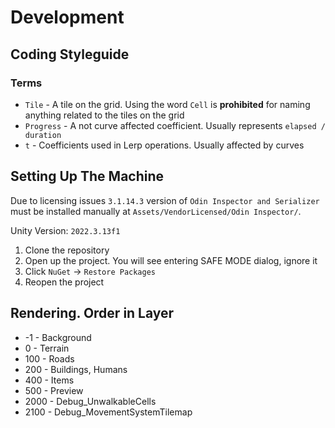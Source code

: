 
# Development

## Coding Styleguide

### Terms

- `Tile` - A tile on the grid. Using the word `Cell` is **prohibited** for naming anything related to the tiles on the grid
- `Progress` - A not curve affected coefficient. Usually represents `elapsed / duration`
- `t` - Coefficients used in Lerp operations. Usually affected by curves

## Setting Up The Machine

Due to licensing issues `3.1.14.3` version of `Odin Inspector and Serializer` must be installed manually at `Assets/VendorLicensed/Odin Inspector/`.

Unity Version: `2022.3.13f1`

1. Clone the repository
2. Open up the project. You will see entering SAFE MODE dialog, ignore it
3. Click `NuGet` -> `Restore Packages`
4. Reopen the project

## Rendering. Order in Layer

- -1 - Background
- 0 - Terrain
- 100 - Roads
- 200 - Buildings, Humans
- 400 - Items
- 500 - Preview
- 2000 - Debug_UnwalkableCells
- 2100 - Debug_MovementSystemTilemap
